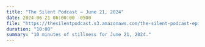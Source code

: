 ```yaml
---
title: "The Silent Podcast — June 21, 2024"
date: 2024-06-21 06:00:00 -0500
file: "https://thesilentpodcast.s3.amazonaws.com/the-silent-podcast-episode-track.mp3"
duration: "10:00"
summary: "10 minutes of stillness for June 21, 2024."
---
```

